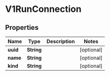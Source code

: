 

# V1RunConnection


## Properties

| Name | Type | Description | Notes |
|------------ | ------------- | ------------- | -------------|
|**uuid** | **String** |  |  [optional] |
|**name** | **String** |  |  [optional] |
|**kind** | **String** |  |  [optional] |



